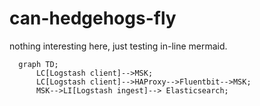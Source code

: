 # can-hedgehogs-fly

nothing interesting here, just testing in-line mermaid.


```mermaid
  graph TD;
      LC[Logstash client]-->MSK;
      LC[Logstash client]-->HAProxy-->Fluentbit-->MSK;
      MSK-->LI[Logstash ingest]--> Elasticsearch;
```

